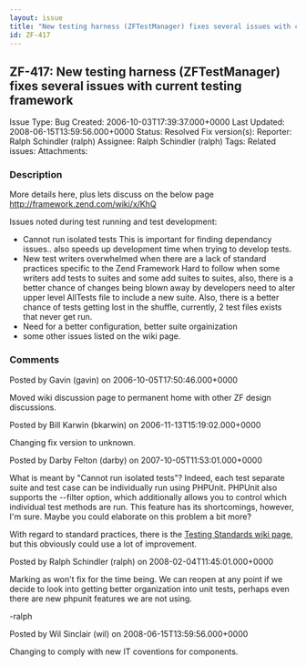 ```yaml
---
layout: issue
title: "New testing harness (ZFTestManager) fixes several issues with current testing framework"
id: ZF-417
---
```


ZF-417: New testing harness (ZFTestManager) fixes several issues with current testing framework
-----------------------------------------------------------------------------------------------

 Issue Type: Bug Created: 2006-10-03T17:39:37.000+0000 Last Updated: 2008-06-15T13:59:56.000+0000 Status: Resolved Fix version(s): 
 Reporter:  Ralph Schindler (ralph)  Assignee:  Ralph Schindler (ralph)  Tags: 
 Related issues: 
 Attachments: 
### Description

More details here, plus lets discuss on the below page <http://framework.zend.com/wiki/x/KhQ>

Issues noted during test running and test development:

- Cannot run isolated tests This is important for finding dependancy issues.. also speeds up development time when trying to develop tests.
- New test writers overwhelmed when there are a lack of standard practices specific to the Zend Framework Hard to follow when some writers add tests to suites and some add suites to suites, also, there is a better chance of changes being blown away by developers need to alter upper level AllTests file to include a new suite. Also, there is a better chance of tests getting lost in the shuffle, currently, 2 test files exists that never get run.
- Need for a better configuration, better suite orgainization
- some other issues listed on the wiki page.
 


 

### Comments

Posted by Gavin (gavin) on 2006-10-05T17:50:46.000+0000

Moved wiki discussion page to permanent home with other ZF design discussions.

 

 

Posted by Bill Karwin (bkarwin) on 2006-11-13T15:19:02.000+0000

Changing fix version to unknown.

 

 

Posted by Darby Felton (darby) on 2007-10-05T11:53:01.000+0000

What is meant by "Cannot run isolated tests"? Indeed, each test separate suite and test case can be individually run using PHPUnit. PHPUnit also supports the --filter option, which additionally allows you to control which individual test methods are run. This feature has its shortcomings, however, I'm sure. Maybe you could elaborate on this problem a bit more?

With regard to standard practices, there is the [Testing Standards wiki page](http://framework.zend.com/wiki/x/cQo), but this obviously could use a lot of improvement.

 

 

Posted by Ralph Schindler (ralph) on 2008-02-04T11:45:01.000+0000

Marking as won't fix for the time being. We can reopen at any point if we decide to look into getting better organization into unit tests, perhaps even there are new phpunit features we are not using.

-ralph

 

 

Posted by Wil Sinclair (wil) on 2008-06-15T13:59:56.000+0000

Changing to comply with new IT coventions for components.

 

 